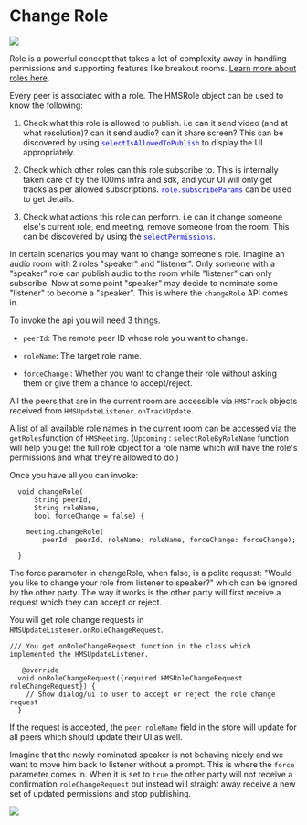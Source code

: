 # Change Role
<img src="https://docs.100ms.live/guides/role-change.png">

Role is a powerful concept that takes a lot of complexity away in handling permissions and supporting features like breakout rooms. <a href="https://docs.100ms.live/flutter/v2/foundation/templates-and-roles">Learn more about roles here</a>.

Every peer is associated with a role. The HMSRole object can be used to know the following:

1. Check what this role is allowed to publish. i.e can it send video (and at what resolution)? can it send audio? can it share screen? This can be discovered by using <span style="color:blue">`selectIsAllowedToPublish`</span> to display the UI appropriately.

2. Check which other roles can this role subscribe to. This is internally taken care of by the 100ms infra and sdk, and your UI will only get tracks as per allowed subscriptions. <span style="color:blue">`role.subscribeParams`</span> can be used to get details.

3. Check what actions this role can perform. i.e can it change someone else's current role, end meeting, remove someone from the room. This can be discovered by using the <span style="color:blue">`selectPermissions`</span>.

In certain scenarios you may want to change someone's role. Imagine an audio room with 2 roles "speaker" and "listener". Only someone with a "speaker" role can publish audio to the room while "listener" can only subscribe. Now at some point "speaker" may decide to nominate some "listener" to become a "speaker". This is where the `changeRole` API comes in.

To invoke the api you will need 3 things.

* `peerId`: The remote peer ID whose role you want to change.

* `roleName`: The target role name.

* `forceChange` : Whether you want to change their role without asking them or give them a chance to accept/reject.

All the peers that are in the current room are accessible via `HMSTrack` objects received from `HMSUpdateListener.onTrackUpdate`.

A list of all available role names in the current room can be accessed via the `getRoles`function of `HMSMeeting`. (`Upcoming` : `selectRoleByRoleName` function will help you get the full role object for a role name which will have the role's permissions and what they're allowed to do.)

Once you have all you can invoke:

```dart:
  void changeRole(
      String peerId,
      String roleName,
      bool forceChange = false) {

    meeting.changeRole(
        peerId: peerId, roleName: roleName, forceChange: forceChange);

  }

```

The force parameter in changeRole, when false, is a polite request: "Would you like to change your role from listener to speaker?" which can be ignored by the other party. The way it works is the other party will first receive a request which they can accept or reject.

You will get role change requests in `HMSUpdateListener.onRoleChangeRequest`.

```dart:
/// You get onRoleChangeRequest function in the class which implemented the HMSUpdateListener.
  
   @override
  void onRoleChangeRequest({required HMSRoleChangeRequest roleChangeRequest}) {
    // Show dialog/ui to user to accept or reject the role change request
  }
```

If the request is accepted, the `peer.roleName` field in the store will update for all peers which should update their UI as well.

Imagine that the newly nominated speaker is not behaving nicely and we want to move him back to listener without a prompt. This is where the `force` parameter comes in. When it is set to `true` the other party will not receive a confirmation `roleChangeRequest` but instead will straight away receive a new set of updated permissions and stop publishing.

<img src="https://docs.100ms.live/guides/role-listener.png">